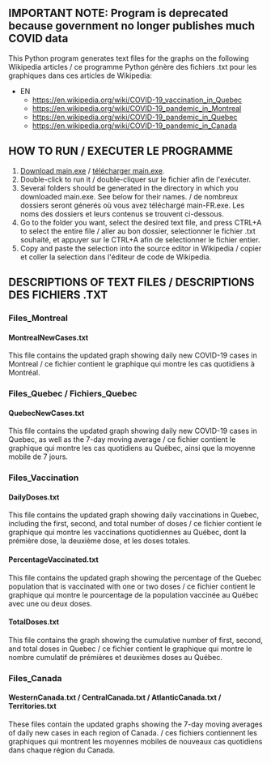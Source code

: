 ## IMPORTANT NOTE: Program is deprecated because government no longer publishes much COVID data

This Python program generates text files for the graphs on the following Wikipedia articles / ce programme Python génère des fichiers .txt pour les graphiques dans ces articles de Wikipedia:
* EN
  * https://en.wikipedia.org/wiki/COVID-19_vaccination_in_Quebec
  * https://en.wikipedia.org/wiki/COVID-19_pandemic_in_Montreal
  * https://en.wikipedia.org/wiki/COVID-19_pandemic_in_Quebec
  * https://en.wikipedia.org/wiki/COVID-19_pandemic_in_Canada


## HOW TO RUN / EXECUTER LE PROGRAMME

1. [Download main.exe](https://github.com/nsophiay/WikipediaGraphUpdater/raw/main/main.exe) / [télécharger main.exe](https://github.com/nsophiay/WikipediaGraphUpdater/raw/main/main.exe).
2. Double-click to run it / double-cliquer sur le fichier afin de l'exécuter.
3. Several folders should be generated in the directory in which you downloaded main.exe. See below for their names. / de nombreux dossiers seront génerés où vous avez téléchargé main-FR.exe. Les noms des dossiers et leurs contenus se trouvent ci-dessous.
4. Go to the folder you want, select the desired text file, and press CTRL+A to select the entire file / aller au bon dossier, selectionner le fichier .txt souhaité, et appuyer sur le CTRL+A afin de selectionner le fichier entier.
5. Copy and paste the selection into the source editor in Wikipedia / copier et coller la selection dans l'éditeur de code de Wikipedia.

## DESCRIPTIONS OF TEXT FILES / DESCRIPTIONS DES FICHIERS .TXT

### Files_Montreal
#### MontrealNewCases.txt
This file contains the updated graph showing daily new COVID-19 cases in Montreal / ce fichier contient le graphique qui montre les cas quotidiens à Montréal.

### Files_Quebec / Fichiers_Quebec
#### QuebecNewCases.txt
This file contains the updated graph showing daily new COVID-19 cases in Quebec, as well as the 7-day moving average / ce fichier contient le graphique qui montre les cas quotidiens au Québec, ainsi que la moyenne mobile de 7 jours.


### Files_Vaccination
#### DailyDoses.txt
This file contains the updated graph showing daily vaccinations in Quebec, including the first, second, and total number of doses / ce fichier contient le graphique qui montre les vaccinations quotidiennes au Québec, dont la prémière dose, la deuxième dose, et les doses totales.

#### PercentageVaccinated.txt
This file contains the updated graph showing the percentage of the Quebec population that is vaccinated with one or two doses / ce fichier contient le graphique qui montre le pourcentage de la population vaccinée au Québec avec une ou deux doses.

#### TotalDoses.txt
This file contains the graph showing the cumulative number of first, second, and total doses in Quebec / ce fichier contient le graphique qui montre le nombre cumulatif de prémières et deuxièmes doses au Québec.

### Files_Canada
#### WesternCanada.txt / CentralCanada.txt / AtlanticCanada.txt / Territories.txt
These files contain the updated graphs showing the 7-day moving averages of daily new cases in each region of Canada. / ces fichiers contiennent les graphiques qui montrent les moyennes mobiles de nouveaux cas quotidiens dans chaque région du Canada.
